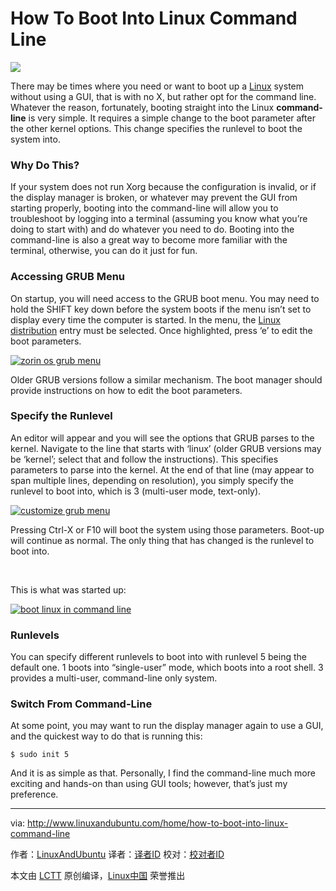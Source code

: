How To Boot Into Linux Command Line
======
![](http://www.linuxandubuntu.com/uploads/2/1/1/5/21152474/how-to-boot-into-linux-command-line_orig.jpg)

There may be times where you need or want to boot up a [Linux][1] system without using a GUI, that is with no X, but rather opt for the command line. Whatever the reason, fortunately, booting straight into the Linux **command-line** is very simple. It requires a simple change to the boot parameter after the other kernel options. This change specifies the runlevel to boot the system into.

### ​Why Do This?

If your system does not run Xorg because the configuration is invalid, or if the display manager is broken, or whatever may prevent the GUI from starting properly, booting into the command-line will allow you to troubleshoot by logging into a terminal (assuming you know what you’re doing to start with) and do whatever you need to do. Booting into the command-line is also a great way to become more familiar with the terminal, otherwise, you can do it just for fun.

### ​Accessing GRUB Menu

On startup, you will need access to the GRUB boot menu. You may need to hold the SHIFT key down before the system boots if the menu isn’t set to display every time the computer is started. In the menu, the [Linux distribution][2] entry must be selected. Once highlighted, press ‘e’ to edit the boot parameters.

 [![zorin os grub menu](http://www.linuxandubuntu.com/uploads/2/1/1/5/21152474/gnu-grub_orig.png)][3] 
 
 Older GRUB versions follow a similar mechanism. The boot manager should provide instructions on how to edit the boot parameters. 

### ​​Specify the Runlevel

​An editor will appear and you will see the options that GRUB parses to the kernel. Navigate to the line that starts with ‘linux’ (older GRUB versions may be ‘kernel’; select that and follow the instructions). This specifies parameters to parse into the kernel. At the end of that line (may appear to span multiple lines, depending on resolution), you simply specify the runlevel to boot into, which is 3 (multi-user mode, text-only).

 [![customize grub menu](http://www.linuxandubuntu.com/uploads/2/1/1/5/21152474/runlevel_orig.png)][4] 

Pressing Ctrl-X or F10 will boot the system using those parameters. Boot-up will continue as normal. The only thing that has changed is the runlevel to boot into.

​

This is what was started up:

 [![boot linux in command line](http://www.linuxandubuntu.com/uploads/2/1/1/5/21152474/runlevel_1_orig.png)][5] 

### Runlevels

You can specify different runlevels to boot into with runlevel 5 being the default one. 1 boots into “single-user” mode, which boots into a root shell. 3 provides a multi-user, command-line only system.

### Switch From Command-Line

At some point, you may want to run the display manager again to use a GUI, and the quickest way to do that is running this:
```
$ sudo init 5
```

And it is as simple as that. Personally, I find the command-line much more exciting and hands-on than using GUI tools; however, that’s just my preference.

--------------------------------------------------------------------------------

via: http://www.linuxandubuntu.com/home/how-to-boot-into-linux-command-line

作者：[LinuxAndUbuntu][a]
译者：[译者ID](https://github.com/译者ID)
校对：[校对者ID](https://github.com/校对者ID)

本文由 [LCTT](https://github.com/LCTT/TranslateProject) 原创编译，[Linux中国](https://linux.cn/) 荣誉推出

[a]:http://www.linuxandubuntu.com
[1]:http://www.linuxandubuntu.com/home/category/linux
[2]:http://www.linuxandubuntu.com/home/category/distros
[3]:http://www.linuxandubuntu.com/uploads/2/1/1/5/21152474/gnu-grub_orig.png
[4]:http://www.linuxandubuntu.com/uploads/2/1/1/5/21152474/runlevel_orig.png
[5]:http://www.linuxandubuntu.com/uploads/2/1/1/5/21152474/runlevel_1_orig.png

